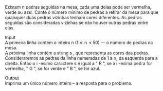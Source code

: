 Existem n pedras seguidas na mesa, cada uma delas pode ser vermelha, verde ou azul. Conte o número mínimo de pedras a retirar da mesa para que quaisquer duas pedras vizinhas tenham cores diferentes. As pedras seguidas são consideradas vizinhas se não houver outras pedras entre elas.

Input  
A primeira linha contém o inteiro n (1 ≤  n  ≤ 50) — o número de pedras na mesa.  
A próxima linha contém a string s , que representa as cores das pedras. Consideraremos as pedras da linha numeradas de 1 a n, da esquerda para a direita. Então o i -ésimo caractere s é igual a " R ", se a i -ésima pedra for vermelha, " G ", se for verde e " B ", se for azul.

Output  
Imprima um único número inteiro – a resposta para o problema.
